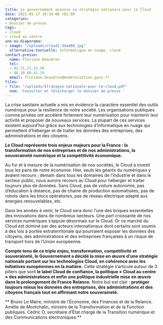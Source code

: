 ```yaml
---
title: Le gouvernement annonce sa stratégie nationale pour le Cloud
date: 2021-05-17 18:34:00 +02:00
categories:
- Dossier de presse
tags:
- Cloud
- cloud au centre
une-ou-diaporama:
- image: "/uploads/cloud1-3dad88.jpg"
  alternative-textuelle: Informatique en nuage, cloud
contact-presse:
  name: Floriane Beaudron
  tel:
  - 01.71.21.12.50
  - 06.10.60.41.19
  email: floriane.beaudron@modernisation.gouv.fr
files:
- file: "/uploads/Strategie-nationale-pour-le-cloud.pdf"
  nom: 'Consulter et télécharger le dossier de presse '
---
```


La crise sanitaire actuelle a mis en évidence la caractère essentiel des outils numérique pour la résilience de notre société. Les organisations publiques comme privées ont accéléré fortement leur numérisation pour maintenir leur activité et proposer de nouveaux services. La plupart de ces services existent aujourd’hui grâce aux technologies d’informatique en nuage qui permettent d’héberger et de traiter les données des entreprises, des administrations et des citoyens. 

**Le Cloud représente trois enjeux majeurs pour la France : la transformation de nos entreprises et de nos administrations, la souveraineté numérique et la compétitivité économique.**

Au fur et à mesure de la numérisation de nos sociétés, le Cloud a investi tous les pans de notre économie. Hier, seuls les géants du numériques y avaient recours ; demain dans tous les domaines de l’industrie et dans le secteur public, nous aurons recours au Cloud pour héberger et traiter toujours plus de données. Sans Cloud, pas de voiture autonomie, pas d’éducation à distance, pas de chaine de production automatisées, pas de robots dans les blocs opératoires, pas de réseau électrique adapté aux énergies renouvelables, etc. 

Dans les années à venir, le Cloud sera donc l’une des briques essentielles des innovations dans de nombreux secteurs. Une part croissante de nos services numériques s’appuie désormais sur le Cloud. Or ce marché du Cloud est dominé par des acteurs internationaux dont certains sont soumis à des lois à portée extraterritoriale qui pourraient exposer les données des citoyens, des administrations et des entreprises françaises à un risque de transport hors de l’Union européenne.

**Compte tenu de ce triple enjeu, transformation, compétitivité et souveraineté, le Gouvernement a décidé la mise en œuvre d’une stratégie nationale portant sur les technologies Cloud, en cohérence avec les initiatives européennes en la matière.** Cette stratégie s’articule autour de 3 piliers que sont **le label Cloud de confiance, la politique « Cloud au centre » des administrations et enfin une politique industrielle mise en œuvre dans le prolongement de France Relance**. Notre but est clair : **protéger toujours mieux les données des entreprises, des administrations et des citoyens français tout en affirmant notre souveraineté.**

**
Bruno Le Maire, ministre de l’Économie, des Finances et de la Relance.
Amélie de Montchalin, ministre de la Transformation et de la Fonction publiques.
Cédric O, secrétaire d’État chargé de la Transition numérique et des Communications électroniques.**